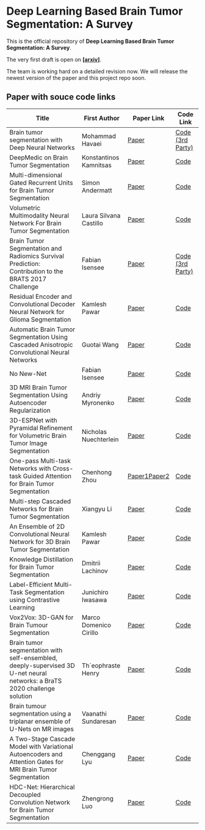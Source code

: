 
# Deep Learning Based Brain Tumor Segmentation: A Survey

This is the official repository of **Deep Learning Based Brain Tumor Segmentation: A Survey**.

The very first draft is open on **[[arxiv](https://arxiv.org/pdf/2007.09479.pdf)]**.<br />

The team is working hard on a detailed revision now. We will release the newest version of the paper and this project repo soon.

## Paper with souce code links
| Title                                                        | First Author    | Paper Link  | Code Link  |
| ------------------------------------------------------------ | --------------- | ------------|------------|
|Brain tumor segmentation with Deep Neural Networks            |Mohammad Havaei  |[Paper](https://www.sciencedirect.com/science/article/pii/S1361841516300330)|[Code (3rd Party)](https://github.com/naldeborgh7575/brain_segmentation)|
|DeepMedic on Brain Tumor Segmentation                         |Konstantinos Kamnitsas|[Paper](https://link.springer.com/chapter/10.1007/978-3-319-55524-9_14)|[Code](https://github.com/deepmedic/deepmedic)|
|Multi-dimensional Gated Recurrent Units for Brain Tumor Segmentation|Simon Andermatt|[Paper](https://link.springer.com/chapter/10.1007/978-3-319-46976-8_15)|[Code](https://github.com/zubata88/mdgru)|
|Volumetric Multimodality Neural Network For Brain Tumor Segmentation|Laura Silvana Castillo|[Paper](https://www.spiedigitallibrary.org/conference-proceedings-of-spie/10572/105720E/Volumetric-multimodality-neural-network-for-brain-tumor-segmentation/10.1117/12.2285942.short)|[Code](https://github.com/BCV-Uniandes/BCVbrats)|
|Brain Tumor Segmentation and Radiomics Survival Prediction: Contribution to the BRATS 2017 Challenge|Fabian Isensee|[Paper](https://link.springer.com/chapter/10.1007/978-3-319-75238-9_25)|[Code (3rd Party)](https://github.com/pykao/Modified-3D-UNet-Pytorch)|
|Residual Encoder and Convolutional Decoder Neural Network for Glioma Segmentation|Kamlesh Pawar|[Paper](https://link.springer.com/chapter/10.1007/978-3-319-75238-9_23)|[Code](https://github.com/kamleshpawar17/BratsNet-2017)|
|Automatic Brain Tumor Segmentation Using Cascaded Anisotropic Convolutional Neural Networks|Guotai Wang|[Paper](https://link.springer.com/chapter/10.1007/978-3-319-75238-9_16)|[Code](https://github.com/taigw/brats18_docker)
|No New-Net|Fabian Isensee|[Paper](https://link.springer.com/chapter/10.1007/978-3-030-11726-9_21)|[Code](https://github.com/MIC-DKFZ/nnUNet)|
|3D MRI Brain Tumor Segmentation Using Autoencoder Regularization|Andriy Myronenko|[Paper](https://link.springer.com/chapter/10.1007/978-3-030-11726-9_28)|[Code](https://github.com/IAmSuyogJadhav/3d-mri-brain-tumor-segmentation-using-autoencoder-regularization)|
|3D-ESPNet with Pyramidal Refinement for Volumetric Brain Tumor Image Segmentation|Nicholas Nuechterlein|[Paper](https://link.springer.com/chapter/10.1007/978-3-030-11726-9_22)|[Code](https://github.com/sacmehta/3D-ESPNet)|
|One-pass Multi-task Networks with Cross-task Guided Attention for Brain Tumor Segmentation|Chenhong Zhou|[Paper1](https://link.springer.com/chapter/10.1007%2F978-3-030-00931-1_73)[Paper2](https://ieeexplore.ieee.org/document/9003532)|[Code](https://github.com/chenhong-zhou/OM-Net)|
|Multi-step Cascaded Networks for Brain Tumor Segmentation|Xiangyu Li|[Paper](https://link.springer.com/chapter/10.1007/978-3-030-46640-4_16#:~:text=Inspired%20by%20Havaei%20and%20%C3%87i%C3%A7ek,kind%20of%20spatial%20attention%20mechanism.)|[Code](https://github.com/JohnleeHIT/Brats2019)|
|An Ensemble of 2D Convolutional Neural Network for 3D Brain Tumor Segmentation|Kamlesh Pawar|[Paper](https://link.springer.com/chapter/10.1007/978-3-030-46640-4_34)|[Code](https://github.com/kamleshpawar17/Brats19)|
|Knowledge Distillation for Brain Tumor Segmentation|Dmitrii Lachinov|[Paper](https://link.springer.com/chapter/10.1007/978-3-030-46643-5_32)|[Code](https://github.com/lachinov/brats2019)|
|Label-Efficient Multi-Task Segmentation using Contrastive Learning|Junichiro Iwasawa|[Paper](https://link.springer.com/chapter/10.1007/978-3-030-72084-1_10)|[Code](https://github.com/pfnet-research/label-efficient-brain-tumor-segmentation)|
|Vox2Vox: 3D-GAN for Brain Tumour Segmentation|Marco Domenico Cirillo|[Paper](https://www.springerprofessional.de/en/vox2vox-3d-gan-for-brain-tumour-segmentation/19011388)|[Code](https://github.com/mdciri/Vox2Vox)|
|Brain tumor segmentation with self-ensembled, deeply-supervised 3D U-net neural networks: a BraTS 2020 challenge solution|Th´eophraste Henry|[Paper](https://www.springerprofessional.de/en/brain-tumor-segmentation-with-self-ensembled-deeply-supervised-3/19011400)|[Code](https://github.com/lescientifik/open_brats2020)|
|Brain tumour segmentation using a triplanar ensemble of U-Nets on MR images|Vaanathi Sundaresan|[Paper](https://link.springer.com/chapter/10.1007/978-3-030-72084-1_31)|[Code](https://git.fmrib.ox.ac.uk/vaanathi/truenet_tumseg)|
|A Two-Stage Cascade Model with Variational Autoencoders and Attention Gates for MRI Brain Tumor Segmentation|Chenggang Lyu|[Paper](https://arxiv.org/pdf/2011.02881.pdf)|[Code](https://github.com/shu-hai/two-stage-VAE-Attention-gate-BraTS2020)|
|HDC-Net: Hierarchical Decoupled Convolution Network for Brain Tumor Segmentation|Zhengrong Luo|[Paper](https://ieeexplore.ieee.org/document/9103199)|[Code](https://github.com/luozhengrong/HDC-Net)|
